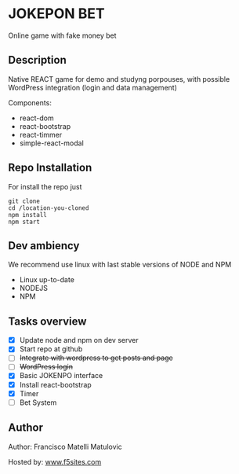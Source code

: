 # JOKEPON BET
Online game with fake money bet

## Description
Native REACT game for demo and studyng porpouses, with possible WordPress integration (login and data management)

Components:
- react-dom
- react-bootstrap
- react-timmer
- simple-react-modal

## Repo Installation
For install the repo just
```
git clone
cd /location-you-cloned
npm install
npm start
```

## Dev ambiency
We recommend use linux with last stable versions of NODE and NPM
- Linux up-to-date
- NODEJS
- NPM

## Tasks overview
- [x] Update node and npm on dev server
- [x] Start repo at github
- [ ] ~~Integrate with wordpress to get posts and page~~
- [ ] ~~WordPress login~~
- [x] Basic JOKENPO interface
- [x] Install react-bootstrap
- [x] Timer
- [ ] Bet System

## Author
Author: Francisco Matelli Matulovic

Hosted by: www.f5sites.com